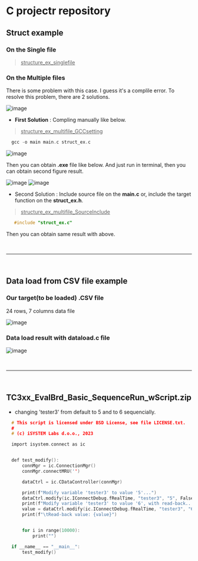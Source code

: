 # C projectr repository

## Struct example

### On the Single file

> <U>structure_ex_singlefile</U>

### On the Multiple files

There is some problem with this case. I guess it's a complile error. To resolve this problem, there are 2 solutions. 

![image](https://user-images.githubusercontent.com/71545160/185779124-809a79e8-9db8-488e-a3b9-f27c104e76ef.png)

* **First Solution** :  Compling manually like below. 

 > <U>structure_ex_multifile_GCCsetting</U>

  ```C
    gcc -o main main.c struct_ex.c
  ```
![image](https://user-images.githubusercontent.com/71545160/185779171-05756d66-efbc-430c-b88b-dcfc6777fd6b.png)

Then you can obtain **.exe** file like below. And just run in terminal, then you can obtain second figure result.

![image](https://user-images.githubusercontent.com/71545160/185779254-4076cbc8-9039-4e77-9a83-8bf1ca4195f0.png)
![image](https://user-images.githubusercontent.com/71545160/185779271-bdf98fbb-d54a-49c8-a099-59ef984d33bb.png)

* Second Solution : Include source file on the **main.c**  or, include the target function on the **struct_ex.h**.

> <U>structure_ex_multifile_SourceInclude</U>

 ```C
    #include "struct_ex.c"
  ```
Then you can obtain same result with above.

<br>

-----------------------

<br>

## Data load from CSV file example

### Our target(to be loaded) .CSV file

24 rows, 7 columns data file

![image](https://user-images.githubusercontent.com/71545160/185780305-d28bfed4-92b6-4694-8932-9750cf1b7734.png)

### Data load result with **dataload.c** file

![image](https://user-images.githubusercontent.com/71545160/185780287-c6bbc009-0814-43b9-be7d-0a28f2b5ba94.png)

<br>

-----------------------

<br>

## TC3xx_EvalBrd_Basic_SequenceRun_wScript.zip

- changing 'tester3' from default to 5 and to 6 sequencially.

```c
  # This script is licensed under BSD License, see file LICENSE.txt.
  #
  # (c) iSYSTEM Labs d.o.o., 2023

  import isystem.connect as ic


  def test_modify():
      connMgr = ic.ConnectionMgr()
      connMgr.connectMRU('')

      dataCtrl = ic.CDataController(connMgr)

      print(f"Modify variable 'tester3' to value '5'...")
      dataCtrl.modify(ic.IConnectDebug.fRealTime, "tester3", "5", False)
      print(f"Modify variable 'tester3' to value '6', with read-back...")
      value = dataCtrl.modify(ic.IConnectDebug.fRealTime, "tester3", "6", True)
      print(f"\tRead-back value: {value}")


      for i in range(10000):
          print("")

  if __name__ == "__main__":
      test_modify()
```
